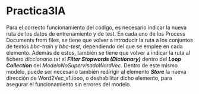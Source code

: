 # Practica3IA
Para el correcto funcionamiento del código, es necesario indicar la nueva ruta de los datos de entrenamiento y de test.
En cada uno de los Process Documents from files, se tiene que volver a introducir la ruta a los conjuntos de textos *bbc-train* y *bbc-test*, dependiendo del que se emplee en cada elemento.
Además de estos, también se tiene que volver a indicar la ruta al fichero *diccionario.txt* al ***Filter Stopwords (Dictionary)*** dentro del ***Loop Collection*** del *ModeloNoSupervisadoWordVec*. Dentro de este mismo modelo, puede ser necesario también redirigir al elemento ***Store*** la nueva dirección de Word2Vec\_v1.iooo, o deshabilitar dicho elemento, para asegurar el funcionamiento sin errores del modelo.
